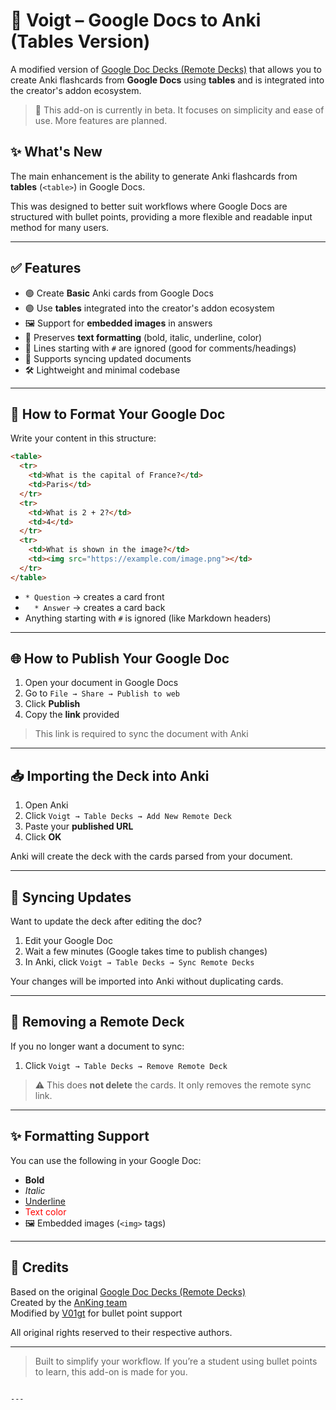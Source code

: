 # 📄 Voigt – Google Docs to Anki (Tables Version)

A modified version of [Google Doc Decks (Remote Decks)](https://ankiweb.net/shared/info/924929499) that allows you to create Anki flashcards from **Google Docs** using **tables** and is integrated into the creator's addon ecosystem.

> 🧪 This add-on is currently in beta. It focuses on simplicity and ease of use. More features are planned.

## ✨ What's New

The main enhancement is the ability to generate Anki flashcards from **tables** (`<table>`) in Google Docs.

This was designed to better suit workflows where Google Docs are structured with bullet points, providing a more flexible and readable input method for many users.

---

## ✅ Features

- 🟢 Create **Basic** Anki cards from Google Docs
- 🟣 Use **tables** integrated into the creator's addon ecosystem
- 🖼️ Support for **embedded images** in answers
- 🎨 Preserves **text formatting** (bold, italic, underline, color)
- 🚫 Lines starting with `#` are ignored (good for comments/headings)
- 🔁 Supports syncing updated documents
- 🛠️ Lightweight and minimal codebase

---

## 📝 How to Format Your Google Doc

Write your content in this structure:

```markdown
<table>
  <tr>
    <td>What is the capital of France?</td>
    <td>Paris</td>
  </tr>
  <tr>
    <td>What is 2 + 2?</td>
    <td>4</td>
  </tr>
  <tr>
    <td>What is shown in the image?</td>
    <td><img src="https://example.com/image.png"></td>
  </tr>
</table>
```

- `* Question` → creates a card front
- `  * Answer` → creates a card back
- Anything starting with `#` is ignored (like Markdown headers)

---

## 🌐 How to Publish Your Google Doc

1. Open your document in Google Docs
2. Go to `File → Share → Publish to web`
3. Click **Publish**
4. Copy the **link** provided

> This link is required to sync the document with Anki

---

## 📥 Importing the Deck into Anki

1. Open Anki
2. Click `Voigt → Table Decks → Add New Remote Deck`
3. Paste your **published URL**
4. Click **OK**

Anki will create the deck with the cards parsed from your document.

---

## 🔁 Syncing Updates

Want to update the deck after editing the doc?

1. Edit your Google Doc
2. Wait a few minutes (Google takes time to publish changes)
3. In Anki, click `Voigt → Table Decks → Sync Remote Decks`

Your changes will be imported into Anki without duplicating cards.

---

## 🧹 Removing a Remote Deck

If you no longer want a document to sync:

1. Click `Voigt → Table Decks → Remove Remote Deck`

> ⚠️ This does **not delete** the cards. It only removes the remote sync link.

---

## ✨ Formatting Support

You can use the following in your Google Doc:

- **Bold**
- _Italic_
- <u>Underline</u>
- <span style="color:red;">Text color</span>
- 🖼️ Embedded images (`<img>` tags)

---

## 🙏 Credits

Based on the original [Google Doc Decks (Remote Decks)](https://ankiweb.net/shared/info/924929499)  
Created by the [AnKing team](https://www.ankingmed.com)  
Modified by [V01gt](https://github.com/V01gt) for bullet point support

All original rights reserved to their respective authors.

---

> Built to simplify your workflow. If you’re a student using bullet points to learn, this add-on is made for you.
```

---
